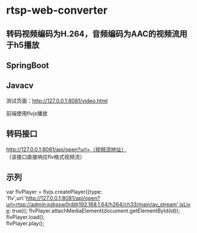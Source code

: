 # rtsp-web-converter

转码视频编码为H.264，音频编码为AAC的视频流用于h5播放<br>
---

SpringBoot  
---
Javacv
---

测试页面：http://127.0.0.1:8081/video.html<br>

前端使用flvjs播放<br>

转码接口
---
http://127.0.0.1:8081/api/open?url=（视频流地址）<br>
（该接口直接响应flv格式视频流）<br>

示列
---
var flvPlayer = flvjs.createPlayer({type: 'flv',url:'http://127.0.0.1:8081/api/open?url=rtsp://admin:p@ssw0rd@192.168.1.64/h264/ch33/main/av_stream',isLive: true});
		flvPlayer.attachMediaElement(document.getElementById(id));<br>
		flvPlayer.load();<br>
		flvPlayer.play();<br>
